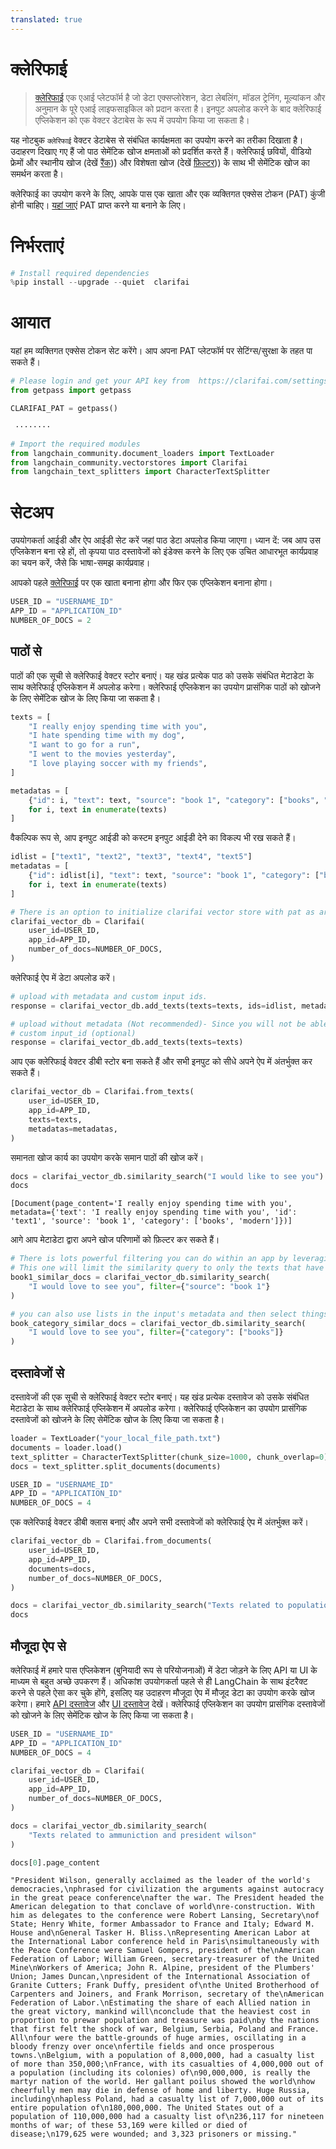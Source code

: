 ```yaml
---
translated: true
---
```


# क्लेरिफाई

>[क्लेरिफाई](https://www.clarifai.com/) एक एआई प्लेटफॉर्म है जो डेटा एक्सप्लोरेशन, डेटा लेबलिंग, मॉडल ट्रेनिंग, मूल्यांकन और अनुमान के पूरे एआई लाइफसाइकिल को प्रदान करता है। इनपुट अपलोड करने के बाद क्लेरिफाई एप्लिकेशन को एक वेक्टर डेटाबेस के रूप में उपयोग किया जा सकता है।

यह नोटबुक `क्लेरिफाई` वेक्टर डेटाबेस से संबंधित कार्यक्षमता का उपयोग करने का तरीका दिखाता है। उदाहरण दिखाए गए हैं जो पाठ सेमेंटिक खोज क्षमताओं को प्रदर्शित करते हैं। क्लेरिफाई छवियों, वीडियो फ्रेमों और स्थानीय खोज (देखें [रैंक](https://docs.clarifai.com/api-guide/search/rank))) और विशेषता खोज (देखें [फ़िल्टर](https://docs.clarifai.com/api-guide/search/filter))) के साथ भी सेमेंटिक खोज का समर्थन करता है।

क्लेरिफाई का उपयोग करने के लिए, आपके पास एक खाता और एक व्यक्तिगत एक्सेस टोकन (PAT) कुंजी होनी चाहिए।
[यहां जाएं](https://clarifai.com/settings/security) PAT प्राप्त करने या बनाने के लिए।

# निर्भरताएं

```python
# Install required dependencies
%pip install --upgrade --quiet  clarifai
```

# आयात

यहां हम व्यक्तिगत एक्सेस टोकन सेट करेंगे। आप अपना PAT प्लेटफॉर्म पर सेटिंग्स/सुरक्षा के तहत पा सकते हैं।

```python
# Please login and get your API key from  https://clarifai.com/settings/security
from getpass import getpass

CLARIFAI_PAT = getpass()
```

```output
 ········
```

```python
# Import the required modules
from langchain_community.document_loaders import TextLoader
from langchain_community.vectorstores import Clarifai
from langchain_text_splitters import CharacterTextSplitter
```

# सेटअप

उपयोगकर्ता आईडी और ऐप आईडी सेट करें जहां पाठ डेटा अपलोड किया जाएगा। ध्यान दें: जब आप उस एप्लिकेशन बना रहे हों, तो कृपया पाठ दस्तावेजों को इंडेक्स करने के लिए एक उचित आधारभूत कार्यप्रवाह का चयन करें, जैसे कि भाषा-समझ कार्यप्रवाह।

आपको पहले [क्लेरिफाई](https://clarifai.com/login) पर एक खाता बनाना होगा और फिर एक एप्लिकेशन बनाना होगा।

```python
USER_ID = "USERNAME_ID"
APP_ID = "APPLICATION_ID"
NUMBER_OF_DOCS = 2
```

## पाठों से

पाठों की एक सूची से क्लेरिफाई वेक्टर स्टोर बनाएं। यह खंड प्रत्येक पाठ को उसके संबंधित मेटाडेटा के साथ क्लेरिफाई एप्लिकेशन में अपलोड करेगा। क्लेरिफाई एप्लिकेशन का उपयोग प्रासंगिक पाठों को खोजने के लिए सेमेंटिक खोज के लिए किया जा सकता है।

```python
texts = [
    "I really enjoy spending time with you",
    "I hate spending time with my dog",
    "I want to go for a run",
    "I went to the movies yesterday",
    "I love playing soccer with my friends",
]

metadatas = [
    {"id": i, "text": text, "source": "book 1", "category": ["books", "modern"]}
    for i, text in enumerate(texts)
]
```

वैकल्पिक रूप से, आप इनपुट आईडी को कस्टम इनपुट आईडी देने का विकल्प भी रख सकते हैं।

```python
idlist = ["text1", "text2", "text3", "text4", "text5"]
metadatas = [
    {"id": idlist[i], "text": text, "source": "book 1", "category": ["books", "modern"]}
    for i, text in enumerate(texts)
]
```

```python
# There is an option to initialize clarifai vector store with pat as argument!
clarifai_vector_db = Clarifai(
    user_id=USER_ID,
    app_id=APP_ID,
    number_of_docs=NUMBER_OF_DOCS,
)
```

क्लेरिफाई ऐप में डेटा अपलोड करें।

```python
# upload with metadata and custom input ids.
response = clarifai_vector_db.add_texts(texts=texts, ids=idlist, metadatas=metadatas)

# upload without metadata (Not recommended)- Since you will not be able to perform Search operation with respect to metadata.
# custom input_id (optional)
response = clarifai_vector_db.add_texts(texts=texts)
```

आप एक क्लेरिफाई वेक्टर डीबी स्टोर बना सकते हैं और सभी इनपुट को सीधे अपने ऐप में अंतर्भुक्त कर सकते हैं।

```python
clarifai_vector_db = Clarifai.from_texts(
    user_id=USER_ID,
    app_id=APP_ID,
    texts=texts,
    metadatas=metadatas,
)
```

समानता खोज कार्य का उपयोग करके समान पाठों की खोज करें।

```python
docs = clarifai_vector_db.similarity_search("I would like to see you")
docs
```

```output
[Document(page_content='I really enjoy spending time with you', metadata={'text': 'I really enjoy spending time with you', 'id': 'text1', 'source': 'book 1', 'category': ['books', 'modern']})]
```

आगे आप मेटाडेटा द्वारा अपने खोज परिणामों को फ़िल्टर कर सकते हैं।

```python
# There is lots powerful filtering you can do within an app by leveraging metadata filters.
# This one will limit the similarity query to only the texts that have key of "source" matching value of "book 1"
book1_similar_docs = clarifai_vector_db.similarity_search(
    "I would love to see you", filter={"source": "book 1"}
)

# you can also use lists in the input's metadata and then select things that match an item in the list. This is useful for categories like below:
book_category_similar_docs = clarifai_vector_db.similarity_search(
    "I would love to see you", filter={"category": ["books"]}
)
```

## दस्तावेजों से

दस्तावेजों की एक सूची से क्लेरिफाई वेक्टर स्टोर बनाएं। यह खंड प्रत्येक दस्तावेज को उसके संबंधित मेटाडेटा के साथ क्लेरिफाई एप्लिकेशन में अपलोड करेगा। क्लेरिफाई एप्लिकेशन का उपयोग प्रासंगिक दस्तावेजों को खोजने के लिए सेमेंटिक खोज के लिए किया जा सकता है।

```python
loader = TextLoader("your_local_file_path.txt")
documents = loader.load()
text_splitter = CharacterTextSplitter(chunk_size=1000, chunk_overlap=0)
docs = text_splitter.split_documents(documents)
```

```python
USER_ID = "USERNAME_ID"
APP_ID = "APPLICATION_ID"
NUMBER_OF_DOCS = 4
```

एक क्लेरिफाई वेक्टर डीबी क्लास बनाएं और अपने सभी दस्तावेजों को क्लेरिफाई ऐप में अंतर्भुक्त करें।

```python
clarifai_vector_db = Clarifai.from_documents(
    user_id=USER_ID,
    app_id=APP_ID,
    documents=docs,
    number_of_docs=NUMBER_OF_DOCS,
)
```

```python
docs = clarifai_vector_db.similarity_search("Texts related to population")
docs
```

## मौजूदा ऐप से

क्लेरिफाई में हमारे पास एप्लिकेशन (बुनियादी रूप से परियोजनाओं) में डेटा जोड़ने के लिए API या UI के माध्यम से बहुत अच्छे उपकरण हैं। अधिकांश उपयोगकर्ता पहले से ही LangChain के साथ इंटरैक्ट करने से पहले ऐसा कर चुके होंगे, इसलिए यह उदाहरण मौजूदा ऐप में मौजूद डेटा का उपयोग करके खोज करेगा। हमारे [API दस्तावेज](https://docs.clarifai.com/api-guide/data/create-get-update-delete) और [UI दस्तावेज](https://docs.clarifai.com/portal-guide/data) देखें। क्लेरिफाई एप्लिकेशन का उपयोग प्रासंगिक दस्तावेजों को खोजने के लिए सेमेंटिक खोज के लिए किया जा सकता है।

```python
USER_ID = "USERNAME_ID"
APP_ID = "APPLICATION_ID"
NUMBER_OF_DOCS = 4
```

```python
clarifai_vector_db = Clarifai(
    user_id=USER_ID,
    app_id=APP_ID,
    number_of_docs=NUMBER_OF_DOCS,
)
```

```python
docs = clarifai_vector_db.similarity_search(
    "Texts related to ammuniction and president wilson"
)
```

```python
docs[0].page_content
```

```output
"President Wilson, generally acclaimed as the leader of the world's democracies,\nphrased for civilization the arguments against autocracy in the great peace conference\nafter the war. The President headed the American delegation to that conclave of world\nre-construction. With him as delegates to the conference were Robert Lansing, Secretary\nof State; Henry White, former Ambassador to France and Italy; Edward M. House and\nGeneral Tasker H. Bliss.\nRepresenting American Labor at the International Labor conference held in Paris\nsimultaneously with the Peace Conference were Samuel Gompers, president of the\nAmerican Federation of Labor; William Green, secretary-treasurer of the United Mine\nWorkers of America; John R. Alpine, president of the Plumbers' Union; James Duncan,\npresident of the International Association of Granite Cutters; Frank Duffy, president of\nthe United Brotherhood of Carpenters and Joiners, and Frank Morrison, secretary of the\nAmerican Federation of Labor.\nEstimating the share of each Allied nation in the great victory, mankind will\nconclude that the heaviest cost in proportion to prewar population and treasure was paid\nby the nations that first felt the shock of war, Belgium, Serbia, Poland and France. All\nfour were the battle-grounds of huge armies, oscillating in a bloody frenzy over once\nfertile fields and once prosperous towns.\nBelgium, with a population of 8,000,000, had a casualty list of more than 350,000;\nFrance, with its casualties of 4,000,000 out of a population (including its colonies) of\n90,000,000, is really the martyr nation of the world. Her gallant poilus showed the world\nhow cheerfully men may die in defense of home and liberty. Huge Russia, including\nhapless Poland, had a casualty list of 7,000,000 out of its entire population of\n180,000,000. The United States out of a population of 110,000,000 had a casualty list of\n236,117 for nineteen months of war; of these 53,169 were killed or died of disease;\n179,625 were wounded; and 3,323 prisoners or missing."
```
